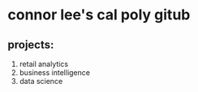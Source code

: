 # connor lee's cal poly gitub
## projects:

1. retail analytics
2. business intelligence
3. data science
